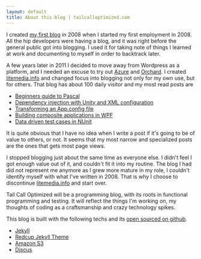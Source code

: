 ```yaml
---
layout: default
title: About this blog | tailcalloptimized.com
---
```


<script src="//about.me/embed/mikaellundin"></script>

I created [my first blog](http://mint.litemedia.se) in 2008 when I started my
first employment in 2008. All the hip developers were having a blog, and it was
right before the general public got into blogging. I used it for taking note of
things I learned at work and documenting to myself in order to backtrack later.

A few years later in 2011 I decided to move away from Wordpress as a platform,
and I needed an excuse to try out [Azure](http://www.windowsazure.com) and
[Orchard](http://orchardproject.net). I created [litemedia.info](http://litemedia.info)
and changed focus into blogging not only for my own use, but for others. That
blog has about 100 daily visitor and my most read posts are

* [Beginners guide to Pascal](http://litemedia.info/beginners-guide-to-pascal)
* [Dependency injection with Unity and XML configuration](http://litemedia.info/part-2-dependency-injection-with-unity-and-xml-configuration)
* [Transforming an App.config file](http://litemedia.info/transforming-an-app-config-file)
* [Building composite applications in WPF](http://litemedia.info/composite-applications-in-wpf-part-1---setting-it-up)
* [Data driven test cases in NUnit](http://litemedia.info/data-driven-test-cases-in-nunit)

It is quite obvious that I have no idea when I write a post if it's going to be
of value to others, or not. It seems that my most narrow and specialized posts
are the ones that gets most page views.

I stopped blogging just about the same time as everyone else. I didn't feel I
got enough value out of it, and couldn't fit it into my routine. The blog I had
did not represent me anymore as I grew more mature in my role, I couldn't
identify myself with what I've written in 2008. That is why I choose to discontinue
[litemedia.info](http://litemedia.info) and start over.

Tail Call Optimized will be a programming blog, with its roots in functional
programming and testing. It will reflect the things I'm working on, my thoughts
of coding as a craftsmanship and crazy technology spikes.

This blog is built with the following techs and its [open sourced on github]().

* [Jekyll]()
* [Redcup Jekyll Theme](http://jekyllthemes.org/themes/redcup/)
* [Amazon S3]()
* [Discus]()

